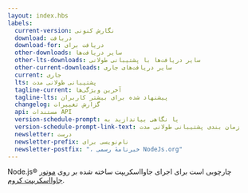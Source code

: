 ```yaml
---
layout: index.hbs
labels:
  current-version: نگارش کنونی
  download: دریافت
  download-for: دریافت برای
  other-downloads: سایر دریافت‌ها
  other-lts-downloads: سایر دریافت‌ها با پشتیبانی طولانی
  other-current-downloads: سایر دریافت‌های جاری
  current: جاری
  lts: پشتیبانی طولانی مدت
  tagline-current: آخرین ویژگی‌ها
  tagline-lts: پیشنهاد شده برای بیشتر کاربران
  changelog: گزارش تغییرات
  api: مستندات API
  version-schedule-prompt: یا نگاهی بیاندازید به
  version-schedule-prompt-link-text: زمان بندی پشتیبانی طولانی مدت
  newsletter: درست
  newsletter-prefix: نام‌نویسی برای
  newsletter-postfix: "، خبرنامهٔ رسمی NodeJs.org"
---
```


Node.js® چارچوبی است برای اجرای جاوااسکریپت ساخته شده بر روی [موتور جاوااسکریپت کروم](https://v8.dev/).
